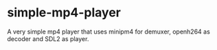 # simple-mp4-player
A very simple mp4 player that uses minipm4 for demuxer, openh264 as decoder and SDL2 as player.

